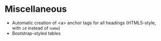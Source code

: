 # Miscellaneous

* Automatic creation of &lt;a&gt; anchor tags for all headings (HTML5-style, with `id` instead of `name`)
* Bootstrap-styled tables
